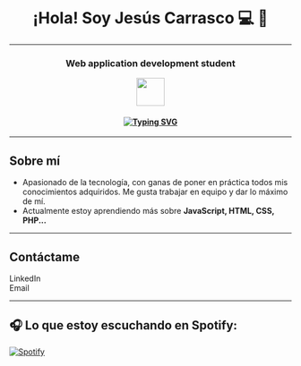 <h1 align="center">¡Hola! Soy Jesús Carrasco 💻 👋</h1>
<hr>
<h3 align="center">Web application development student</h3>

<p align="center">
  <img src="https://cdn-icons-png.flaticon.com/512/1208/1208833.png" width="50">
</p>

<h4 align="center">
  <a href="https://git.io/typing-svg">
    <img src="https://readme-typing-svg.demolab.com?font=Fira+Code&size=16&pause=2000&center=true&vCenter=true&width=800&color=26F766&lines=A+programar+se+aprende+programando" alt="Typing SVG" />
  </a>
</h4>

<hr>

## Sobre mí

- Apasionado de la tecnología, con ganas de poner en práctica todos mis conocimientos adquiridos. Me gusta trabajar en equipo y dar lo máximo de mí.
- Actualmente estoy aprendiendo más sobre **JavaScript, HTML, CSS, PHP...**

<hr>

## **Contáctame**
<link href="https://cdn.jsdelivr.net/npm/bootstrap-icons/font/bootstrap-icons.css" rel="stylesheet">

<div align="left">
  <ul style="list-style: none; padding: 0;">
    <li>
      <a href="https://www.linkedin.com/in/jesus-carrasco-toscano-7753352b8/" target="_blank" style="text-decoration: none; color: inherit;">
        <i class="bi bi-linkedin" style="font-size: 2rem;"></i> LinkedIn
      </a>
    </li>
    <li>
      <a href="mailto:jesusscarrassco4@gmail.com" style="text-decoration: none; color: inherit;">
        <i class="bi bi-envelope" style="font-size: 2rem;"></i> Email
      </a>
    </li>
  </ul>
</div>

<hr>

## 🎧 Lo que estoy escuchando en Spotify:

[![Spotify]([https://USER_NAME.vercel.app/api/spotify)](https://open.spotify.com/user/USER_NAME](https://vercel.com/jesuscarrasco4s-projects/spotify-music-playing/Ay8ARv4R3qXqwi5T8AbqdMPry8YZ))
